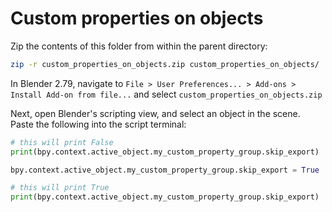 # Custom properties on objects

Zip the contents of this folder from within the parent directory:

```bash
zip -r custom_properties_on_objects.zip custom_properties_on_objects/
```

In Blender 2.79, navigate to `File > User Preferences... > Add-ons > Install Add-on from file...` and select `custom_properties_on_objects.zip`

Next, open Blender's scripting view, and select an object in the scene. Paste the following into the script terminal:

```python
# this will print False
print(bpy.context.active_object.my_custom_property_group.skip_export)

bpy.context.active_object.my_custom_property_group.skip_export = True

# this will print True
print(bpy.context.active_object.my_custom_property_group.skip_export)
```